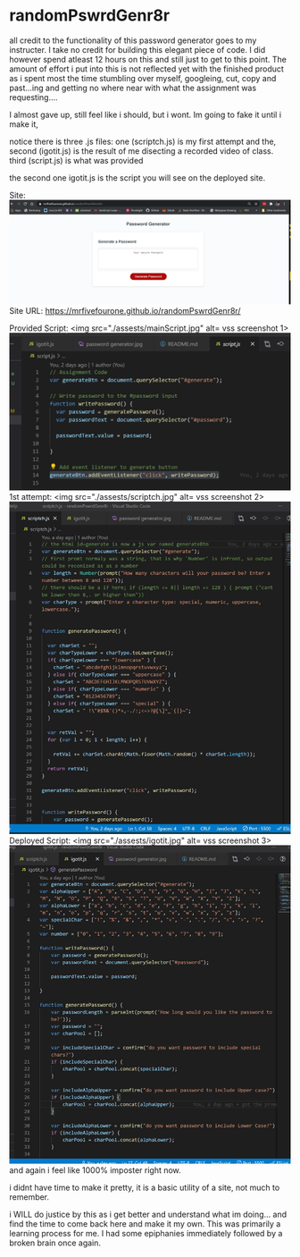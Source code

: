 # randomPswrdGenr8r

all credit to the functionality of this password generator goes to my instructer. I take no credit for building this elegant piece of code. I did however spend atleast 12 hours on this and still just to get to this point. The amount of effort i put into this is not reflected yet with the finished product as i spent most the time stumbling over myself, googleing, cut, copy and past...ing and getting no where near with what the assignment was requesting.... 

I almost gave up, still feel like i should, but i wont. Im going to fake it until i make it, 

notice there is three .js files:
one (scriptch.js) is my first attempt and the, 
second (igotit.js) is the result of me disecting a recorded video of class.
third (script.js) is what was provided

the second one igotit.js is the script you will see on the deployed site.

Site:
<img src="./assests/passwordGenerator.jpg" alt= image of site>
Site URL: https://mrfivefourone.github.io/randomPswrdGenr8r/

Provided Script:
<img src="./assests/mainScript.jpg" alt= vss screenshot 1>
![alt text](./assests/mainScript.jpg)
1st attempt:
<img src="./assests/scriptch.jpg" alt= vss screenshot 2>
![alt text](./assests/scriptch.jpg)
Deployed Script:
<img src="./assests/igotit.jpg" alt= vss screenshot 3>
![alt text](./assests/igotit.jpg)
and again i feel like 1000% imposter right now.

i didnt have time to make it pretty, it is a basic utility of a site, not much to remember.

i WILL do justice by this as i get better and understand what im doing... and find the time to come back here and make it my own. This was primarily a learning process for me. I had some epiphanies immediately followed by a broken brain once again.